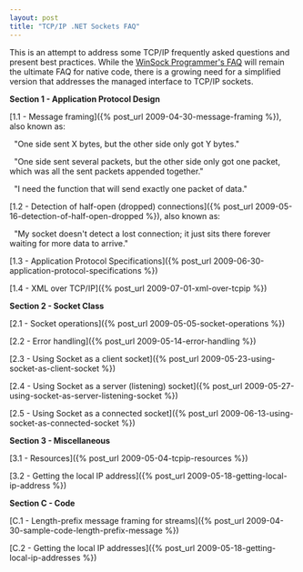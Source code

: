 ```yaml
---
layout: post
title: "TCP/IP .NET Sockets FAQ"
---
```

This is an attempt to address some TCP/IP frequently asked questions and present best practices. While the [WinSock Programmer's FAQ](http://tangentsoft.net/wskfaq/) will remain the ultimate FAQ for native code, there is a growing need for a simplified version that addresses the managed interface to TCP/IP sockets.




**Section 1 - Application Protocol Design**  

[1.1 - Message framing]({% post_url 2009-04-30-message-framing %}), also known as:  

&nbsp; "One side sent X bytes, but the other side only got Y bytes."  

&nbsp; "One side sent several packets, but the other side only got one packet, which was all the sent packets appended together."  

&nbsp; "I need the function that will send exactly one packet of data."  

[1.2 - Detection of half-open (dropped) connections]({% post_url 2009-05-16-detection-of-half-open-dropped %}), also known as:  

&nbsp; "My socket doesn't detect a lost connection; it just sits there forever waiting for more data to arrive."  

[1.3 - Application Protocol Specifications]({% post_url 2009-06-30-application-protocol-specifications %})  

[1.4 - XML over TCP/IP]({% post_url 2009-07-01-xml-over-tcpip %})  






**Section 2 - Socket Class**  

[2.1 - Socket operations]({% post_url 2009-05-05-socket-operations %})  

[2.2 - Error handling]({% post_url 2009-05-14-error-handling %})  

[2.3 - Using Socket as a client socket]({% post_url 2009-05-23-using-socket-as-client-socket %})  

[2.4 - Using Socket as a server (listening) socket]({% post_url 2009-05-27-using-socket-as-server-listening-socket %})  

[2.5 - Using Socket as a connected socket]({% post_url 2009-06-13-using-socket-as-connected-socket %})





**Section 3 - Miscellaneous**  

[3.1 - Resources]({% post_url 2009-05-04-tcpip-resources %})  

[3.2 - Getting the local IP address]({% post_url 2009-05-18-getting-local-ip-address %})





**Section C - Code**  

[C.1 - Length-prefix message framing for streams]({% post_url 2009-04-30-sample-code-length-prefix-message %})  

[C.2 - Getting the local IP addresses]({% post_url 2009-05-18-getting-local-ip-addresses %})



